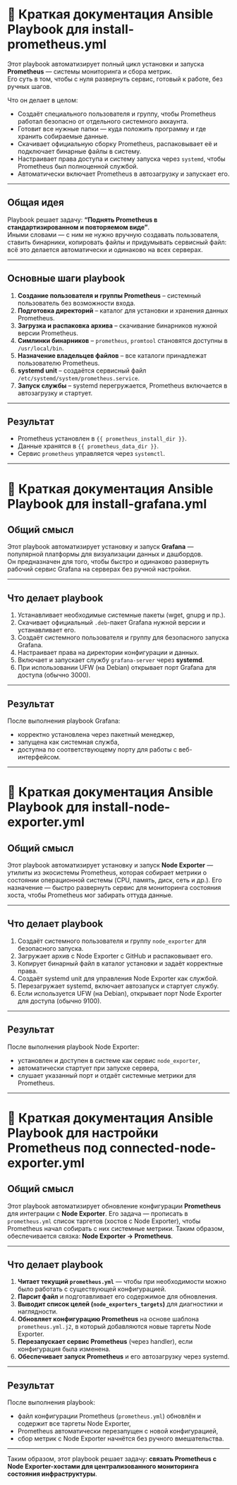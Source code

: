 # 📘 Краткая документация Ansible Playbook для install-prometheus.yml

Этот playbook автоматизирует полный цикл установки и запуска **Prometheus** — системы мониторинга и сбора метрик.  
Его суть в том, чтобы с нуля развернуть сервис, готовый к работе, без ручных шагов.  

Что он делает в целом:  
- Создаёт специального пользователя и группу, чтобы Prometheus работал безопасно от отдельного системного аккаунта.  
- Готовит все нужные папки — куда положить программу и где хранить собираемые данные.  
- Скачивает официальную сборку Prometheus, распаковывает её и подключает бинарные файлы в систему.  
- Настраивает права доступа и систему запуска через `systemd`, чтобы Prometheus был полноценной службой.  
- Автоматически включает Prometheus в автозагрузку и запускает его.  

***

## Общая идея
Playbook решает задачу: **“Поднять Prometheus в стандартизированном и повторяемом виде”**.  
Иными словами — с ним не нужно вручную создавать пользователя, ставить бинарники, копировать файлы и придумывать сервисный файл: всё это делается автоматически и одинаково на всех серверах.  

***

## Основные шаги playbook
1. **Создание пользователя и группы Prometheus** – системный пользователь без возможности входа.  
2. **Подготовка директорий** – каталог для установки и хранения данных Prometheus.  
3. **Загрузка и распаковка архива** – скачивание бинарников нужной версии Prometheus.  
4. **Симлинки бинарников** – `prometheus`, `promtool` становятся доступны в `/usr/local/bin`.  
5. **Назначение владельцев файлов** – все каталоги принадлежат пользователю Prometheus.  
6. **systemd unit** – создаётся сервисный файл `/etc/systemd/system/prometheus.service`.  
7. **Запуск службы** – systemd перегружается, Prometheus включается в автозагрузку и стартует.  

***

## Результат
- Prometheus установлен в `{{ prometheus_install_dir }}`.  
- Данные хранятся в `{{ prometheus_data_dir }}`.  
- Сервис `prometheus` управляется через `systemctl`.  

***

# 📘 Краткая документация Ansible Playbook для install-grafana.yml

## Общий смысл  
Этот playbook автоматизирует установку и запуск **Grafana** — популярной платформы для визуализации данных и дашбордов.  
Он предназначен для того, чтобы быстро и одинаково развернуть рабочий сервис Grafana на серверах без ручной настройки.  

***

## Что делает playbook
1. Устанавливает необходимые системные пакеты (wget, gnupg и пр.).  
2. Скачивает официальный `.deb`-пакет Grafana нужной версии и устанавливает его.  
3. Создаёт системного пользователя и группу для безопасного запуска Grafana.  
4. Настраивает права на директории конфигурации и данных.  
5. Включает и запускает службу `grafana-server` через **systemd**.  
6. При использовании UFW (на Debian) открывает порт Grafana для доступа (обычно 3000).  

***

## Результат  
После выполнения playbook Grafana:  
- корректно установлена через пакетный менеджер,  
- запущена как системная служба,  
- доступна по соответствующему порту для работы с веб-интерфейсом.  

***

# 📘 Краткая документация Ansible Playbook для install-node-exporter.yml

## Общий смысл  
Этот playbook автоматизирует установку и запуск **Node Exporter** — утилиты из экосистемы Prometheus, которая собирает метрики о состоянии операционной системы (CPU, память, диск, сеть и др.). Его назначение — быстро развернуть сервис для мониторинга состояния хоста, чтобы Prometheus мог забирать оттуда данные.  

***

## Что делает playbook  
1. Создаёт системного пользователя и группу `node_exporter` для безопасного запуска.  
2. Загружает архив с Node Exporter с GitHub и распаковывает его.  
3. Копирует бинарный файл в каталог установки и задаёт корректные права.  
4. Создаёт systemd unit для управления Node Exporter как службой.  
5. Перезагружает systemd, включает автозапуск и стартует службу.  
6. Если используется UFW (на Debian), открывает порт Node Exporter для доступа (обычно 9100).  

***

## Результат  
После выполнения playbook Node Exporter:  
- установлен и доступен в системе как сервис `node_exporter`,  
- автоматически стартует при запуске сервера,  
- слушает указанный порт и отдаёт системные метрики для Prometheus.  

***

# 📘 Краткая документация Ansible Playbook для настройки Prometheus под connected-node-exporter.yml

## Общий смысл  
Этот playbook автоматизирует обновление конфигурации **Prometheus** для интеграции с **Node Exporter**. Его задача — прописать в `prometheus.yml` список таргетов (хостов с Node Exporter), чтобы Prometheus начал собирать с них системные метрики. Таким образом, обеспечивается связка: **Node Exporter → Prometheus**.  

***

## Что делает playbook  
1. **Читает текущий `prometheus.yml`** — чтобы при необходимости можно было работать с существующей конфигурацией.  
2. **Парсит файл** и подготавливает его содержимое для обновления.  
3. **Выводит список целей (`node_exporters_targets`)** для диагностики и наглядности.  
4. **Обновляет конфигурацию Prometheus** на основе шаблона `prometheus.yml.j2`, в который добавляются новые таргеты Node Exporter.  
5. **Перезапускает сервис Prometheus** (через handler), если конфигурация была изменена.  
6. **Обеспечивает запуск Prometheus** и его автозагрузку через systemd.  

***

## Результат  
После выполнения playbook:  
- файл конфигурации Prometheus (`prometheus.yml`) обновлён и содержит все таргеты Node Exporter,  
- Prometheus автоматически перезапущен с новой конфигурацией,  
- сбор метрик с Node Exporter начнётся без ручного вмешательства.  

***

Таким образом, этот playbook решает задачу: **связать Prometheus с Node Exporter-хостами для централизованного мониторинга состояния инфраструктуры**.  
